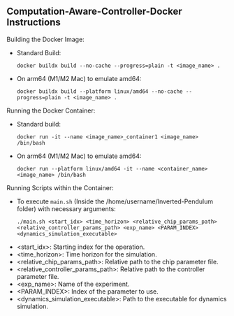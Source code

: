 Computation-Aware-Controller-Docker Instructions
---------------------------------

Building the Docker Image:
- Standard Build:
  ```
  docker buildx build --no-cache --progress=plain -t <image_name> .
  ```

- On arm64 (M1/M2 Mac) to emulate amd64:
  ```
  docker buildx build --platform linux/amd64 --no-cache --progress=plain -t <image_name> .
  ```

Running the Docker Container:

- Standard build:
  ```
  docker run -it --name <image_name>_container1 <image_name> /bin/bash
  ```
- On arm64 (M1/M2 Mac) to emulate amd64:
  ```
  docker run --platform linux/amd64 -it --name <container_name> <image_name> /bin/bash
  ```

Running Scripts within the Container:
- To execute `main.sh` (Inside the /home/username/Inverted-Pendulum folder) with necessary arguments:
  ```
  ./main.sh <start_idx> <time_horizon> <relative_chip_params_path> <relative_controller_params_path> <exp_name> <PARAM_INDEX> <dynamics_simulation_executable>
  ```
* <start_idx>: Starting index for the operation.
* <time_horizon>: Time horizon for the simulation.
* <relative_chip_params_path>: Relative path to the chip parameter file.
* <relative_controller_params_path>: Relative path to the controller parameter file.
* <exp_name>: Name of the experiment.
* <PARAM_INDEX>: Index of the parameter to use.
* <dynamics_simulation_executable>: Path to the executable for dynamics simulation.
